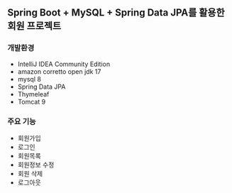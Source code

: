 ## Spring Boot + MySQL + Spring Data JPA를 활용한 회원 프로젝트

### 개발환경
- IntelliJ IDEA Community Edition
- amazon corretto open jdk 17
- mysql 8
- Spring Data JPA
- Thymeleaf
- Tomcat 9

### 주요 기능
- 회원가입
- 로그인
- 회원목록
- 회원정보 수정
- 회원 삭제
- 로그아웃
